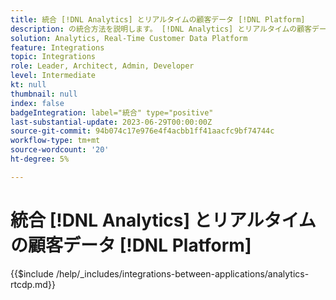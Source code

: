 ```yaml
---
title: 統合 [!DNL Analytics] とリアルタイムの顧客データ [!DNL Platform]
description: の統合方法を説明します。 [!DNL Analytics] とリアルタイムの顧客データ [!DNL Platform].
solution: Analytics, Real-Time Customer Data Platform
feature: Integrations
topic: Integrations
role: Leader, Architect, Admin, Developer
level: Intermediate
kt: null
thumbnail: null
index: false
badgeIntegration: label="統合" type="positive"
last-substantial-update: 2023-06-29T00:00:00Z
source-git-commit: 94b074c17e976e4f4acbb1ff41aacfc9bf74744c
workflow-type: tm+mt
source-wordcount: '20'
ht-degree: 5%

---
```



# 統合 [!DNL Analytics] とリアルタイムの顧客データ [!DNL Platform]

{{$include /help/_includes/integrations-between-applications/analytics-rtcdp.md}}
